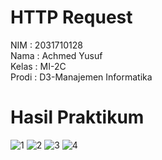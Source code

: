 # HTTP Request

NIM   : 2031710128 <br /> 
Nama  : Achmed Yusuf <br /> 
Kelas : MI-2C <br /> 
Prodi : D3-Manajemen Informatika

# Hasil Praktikum

![1](assets/1.png)
![2](assets/2.png)
![3](assets/3.png)
![4](assets/4.png)
